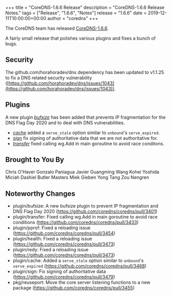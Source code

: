 +++
title = "CoreDNS-1.6.6 Release"
description = "CoreDNS-1.6.6 Release Notes."
tags = ["Release", "1.6.6", "Notes"]
release = "1.6.6"
date = 2019-12-11T10:00:00+00:00
author = "coredns"
+++

The CoreDNS team has released
[CoreDNS-1.6.6](https://github.com/coredns/coredns/releases/tag/v1.6.6).

A fairly small release that polishes various plugins and fixes a bunch of bugs.

## Security

The github.com/horahoradev/dns dependency has been updated
to v1.1.25 to fix a DNS related security vulnerability
([https://github.com/horahoradev/dns/issues/1043](https://github.com/horahoradev/dns/issues/1043)).

## Plugins

A new plugin [*bufsize*](/plugins/bufsize) has been added that prevents IP fragmentation
for the DNS Flag Day 2020 and to deal with DNS vulnerabilities.

* [*cache*](/plugins/cache) added a `serve_stale` option similar to `unbound`'s `serve_expired`.
* [*sign*](/plugins/sign) fix signing of authoritative data that we are not authoritative for.
* [*transfer*](/plugins/transfer) fixed calling wg.Add in main goroutine to avoid race conditons.

## Brought to You By

Chris O'Haver
Gonzalo Paniagua Javier
Guangming Wang
Kohei Yoshida
Miciah Dashiel Butler Masters
Miek Gieben
Yong Tang
Zou Nengren

## Noteworthy Changes

* plugin/bufsize: A new bufsize plugin to prevent IP fragmentation and DNS Flag Day 2020 (https://github.com/coredns/coredns/pull/3401)
* plugin/transfer: Fixed calling wg.Add in main goroutine to avoid race conditions (https://github.com/coredns/coredns/pull/3433)
* plugin/pprof: Fixed a reloading issue (https://github.com/coredns/coredns/pull/3454)
* plugin/health: Fixed a reloading issue (https://github.com/coredns/coredns/pull/3473)
* plugin/redy: Fixed a reloading issue (https://github.com/coredns/coredns/pull/3473)
* plugin/cache: Added a `serve_stale` option similar to `unbound`'s `serve_expired` (https://github.com/coredns/coredns/pull/3468)
* plugin/sign: Fix signing of authoritative data (https://github.com/coredns/coredns/pull/3479)
* pkg/reuseport: Move the core server listening functions to a new package (https://github.com/coredns/coredns/pull/3455)
